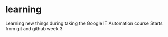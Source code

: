 # learning
Learning new things during taking the Google IT Automation course
Starts from git and github week 3
